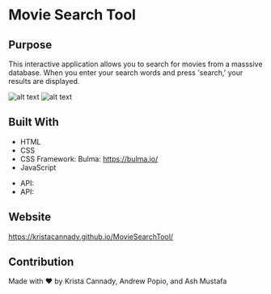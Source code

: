 # Movie Search Tool 

## Purpose
This interactive application allows you to search for movies from a masssive database. When you enter your search words and press 'search,' your results are displayed. 

<!-- Need to update these photos  -->
![alt text](./Assets/images/Screen%20Shot%202022-09-12%20at%208.48.06%20PM.png)
![alt text](./Assets/images/Screen%20Shot%202022-09-12%20at%208.48.28%20PM.png)
## Built With
* HTML
* CSS
* CSS Framework: Bulma: https://bulma.io/ 
* JavaScript
<!-- Update these -->
* API: 
* API: 

## Website
https://kristacannady.github.io/MovieSearchTool/ 
## Contribution
Made with ❤️ by Krista Cannady, Andrew Popio, and Ash Mustafa
